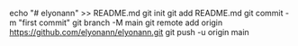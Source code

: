echo "# elyonann" >> README.md
git init
git add README.md
git commit -m "first commit"
git branch -M main
git remote add origin https://github.com/elyonann/elyonann.git
git push -u origin main
